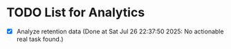 # TODO List for Analytics

- [x] Analyze retention data  (Done at Sat Jul 26 22:37:50 2025: No actionable real task found.)